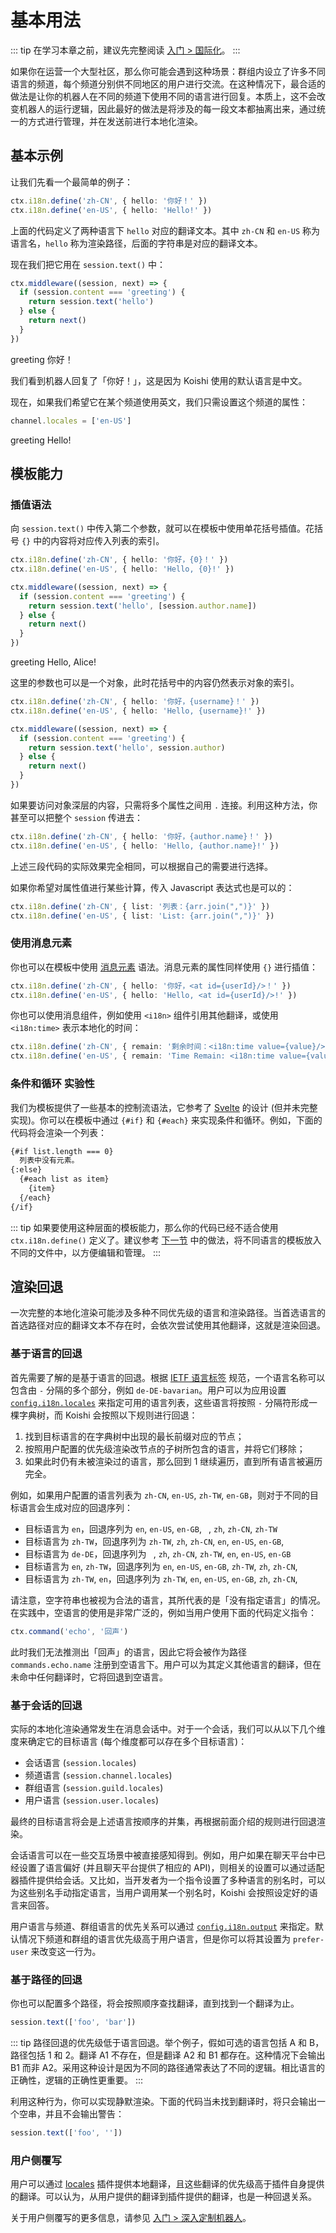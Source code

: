 # 基本用法

::: tip
在学习本章之前，建议先完整阅读 [入门 > 国际化](../../manual/usage/customize.md#国际化)。
:::

如果你在运营一个大型社区，那么你可能会遇到这种场景：群组内设立了许多不同语言的频道，每个频道分别供不同地区的用户进行交流。在这种情况下，最合适的做法是让你的机器人在不同的频道下使用不同的语言进行回复。本质上，这不会改变机器人的运行逻辑，因此最好的做法是将涉及的每一段文本都抽离出来，通过统一的方式进行管理，并在发送前进行本地化渲染。

## 基本示例

让我们先看一个最简单的例子：

```ts
ctx.i18n.define('zh-CN', { hello: '你好！' })
ctx.i18n.define('en-US', { hello: 'Hello!' })
```

上面的代码定义了两种语言下 `hello` 对应的翻译文本。其中 `zh-CN` 和 `en-US` 称为语言名，`hello` 称为渲染路径，后面的字符串是对应的翻译文本。

现在我们把它用在 `session.text()` 中：

```ts
ctx.middleware((session, next) => {
  if (session.content === 'greeting') {
    return session.text('hello')
  } else {
    return next()
  }
})
```

<chat-panel>
<chat-message nickname="Alice">greeting</chat-message>
<chat-message nickname="Koishi">你好！</chat-message>
</chat-panel>

我们看到机器人回复了「你好！」，这是因为 Koishi 使用的默认语言是中文。

现在，如果我们希望它在某个频道使用英文，我们只需设置这个频道的属性：

```ts
channel.locales = ['en-US']
```

<chat-panel>
<chat-message nickname="Alice">greeting</chat-message>
<chat-message nickname="Koishi">Hello!</chat-message>
</chat-panel>

## 模板能力

### 插值语法

向 `session.text()` 中传入第二个参数，就可以在模板中使用单花括号插值。花括号 `{}` 中的内容将对应传入列表的索引。

```ts
ctx.i18n.define('zh-CN', { hello: '你好，{0}！' })
ctx.i18n.define('en-US', { hello: 'Hello, {0}!' })

ctx.middleware((session, next) => {
  if (session.content === 'greeting') {
    return session.text('hello', [session.author.name])
  } else {
    return next()
  }
})
```

<chat-panel>
<chat-message nickname="Alice">greeting</chat-message>
<chat-message nickname="Koishi">Hello, Alice!</chat-message>
</chat-panel>

这里的参数也可以是一个对象，此时花括号中的内容仍然表示对象的索引。

```ts
ctx.i18n.define('zh-CN', { hello: '你好，{username}！' })
ctx.i18n.define('en-US', { hello: 'Hello, {username}!' })

ctx.middleware((session, next) => {
  if (session.content === 'greeting') {
    return session.text('hello', session.author)
  } else {
    return next()
  }
})
```

如果要访问对象深层的内容，只需将多个属性之间用 `.` 连接。利用这种方法，你甚至可以把整个 `session` 传进去：

```ts
ctx.i18n.define('zh-CN', { hello: '你好，{author.name}！' })
ctx.i18n.define('en-US', { hello: 'Hello, {author.name}!' })
```

上述三段代码的实际效果完全相同，可以根据自己的需要进行选择。

如果你希望对属性值进行某些计算，传入 Javascript 表达式也是可以的：

```ts
ctx.i18n.define('zh-CN', { list: '列表：{arr.join(",")}' })
ctx.i18n.define('en-US', { list: 'List: {arr.join(",")}' })
```

### 使用消息元素

你也可以在模板中使用 [消息元素](../basic/element.md) 语法。消息元素的属性同样使用 `{}` 进行插值：

```ts
ctx.i18n.define('zh-CN', { hello: '你好，<at id={userId}/>！' })
ctx.i18n.define('en-US', { hello: 'Hello, <at id={userId}/>!' })
```

你也可以使用消息组件，例如使用 `<i18n>` 组件引用其他翻译，或使用 `<i18n:time>` 表示本地化的时间：

```ts
ctx.i18n.define('zh-CN', { remain: '剩余时间：<i18n:time value={value}/>' })
ctx.i18n.define('en-US', { remain: 'Time Remain: <i18n:time value={value}/>' })
```

### 条件和循环 <badge type="warning">实验性</badge>

我们为模板提供了一些基本的控制流语法，它参考了 [Svelte](https://svelte.dev/) 的设计 (但并未完整实现)。你可以在模板中通过 `{#if}` 和 `{#each}` 来实现条件和循环。例如，下面的代码将会渲染一个列表：

```html
{#if list.length === 0}
  列表中没有元素。
{:else}
  {#each list as item}
    {item}
  {/each}
{/if}
```

::: tip
如果要使用这种层面的模板能力，那么你的代码已经不适合使用 `ctx.i18n.define()` 定义了。建议参考 [下一节](./translation.md) 中的做法，将不同语言的模板放入不同的文件中，以方便编辑和管理。
:::

## 渲染回退

一次完整的本地化渲染可能涉及多种不同优先级的语言和渲染路径。当首选语言的首选路径对应的翻译文本不存在时，会依次尝试使用其他翻译，这就是渲染回退。

### 基于语言的回退

首先需要了解的是基于语言的回退。根据 [IETF 语言标签](https://zh.wikipedia.org/wiki/IETF%E8%AA%9E%E8%A8%80%E6%A8%99%E7%B1%A4) 规范，一个语言名称可以包含由 `-` 分隔的多个部分，例如 `de-DE-bavarian`。用户可以为应用设置 [`config.i18n.locales`](../../api/core/app.md#i18n-locales) 来指定可用的语言列表，这些语言将按照 `-` 分隔符形成一棵字典树，而 Koishi 会按照以下规则进行回退：

1. 找到目标语言的在字典树中出现的最长前缀对应的节点；
2. 按照用户配置的优先级渲染改节点的子树所包含的语言，并将它们移除；
3. 如果此时仍有未被渲染过的语言，那么回到 1 继续遍历，直到所有语言被遍历完全。

例如，如果用户配置的语言列表为 `zh-CN`, `en-US`, `zh-TW`, `en-GB`，则对于不同的目标语言会生成对应的回退序列：

- 目标语言为 `en`，回退序列为 `en`, `en-US`, `en-GB`, ` `, `zh`, `zh-CN`, `zh-TW`
- 目标语言为 `zh-TW`，回退序列为 `zh-TW`, `zh`, `zh-CN`, `en`, `en-US`, `en-GB`, ` `
- 目标语言为 `de-DE`，回退序列为 ` `, `zh`, `zh-CN`, `zh-TW`, `en`, `en-US`, `en-GB`
- 目标语言为 `en`, `zh-TW`，回退序列为 `en`, `en-US`, `en-GB`, `zh-TW`, `zh`, `zh-CN`, ` `
- 目标语言为 `zh-TW`, `en`，回退序列为 `zh-TW`, `en`, `en-US`, `en-GB`, `zh`, `zh-CN`, ` `

请注意，空字符串也被视为合法的语言，其所代表的是「没有指定语言」的情况。在实践中，空语言的使用是非常广泛的，例如当用户使用下面的代码定义指令：

```ts
ctx.command('echo', '回声')
```

此时我们无法推测出「回声」的语言，因此它将会被作为路径 `commands.echo.name` 注册到空语言下。用户可以为其定义其他语言的翻译，但在未命中任何翻译时，它将回退到空语言。

### 基于会话的回退

实际的本地化渲染通常发生在消息会话中。对于一个会话，我们可以从以下几个维度来确定它的目标语言 (每个维度都可以存在多个目标语言)：

- 会话语言 (`session.locales`)
- 频道语言 (`session.channel.locales`)
- 群组语言 (`session.guild.locales`)
- 用户语言 (`session.user.locales`)

最终的目标语言将会是上述语言按顺序的并集，再根据前面介绍的规则进行回退渲染。

会话语言可以在一些交互场景中被直接感知得到。例如，用户如果在聊天平台中已经设置了语言偏好 (并且聊天平台提供了相应的 API)，则相关的设置可以通过适配器插件提供给会话。又比如，当开发者为一个指令设置了多种语言的别名时，可以为这些别名手动指定语言，当用户调用某一个别名时，Koishi 会按照设定好的语言来回答。

用户语言与频道、群组语言的优先关系可以通过 [`config.i18n.output`](../../api/core/app.md#i18n-output) 来指定。默认情况下频道和群组的语言优先级高于用户语言，但是你可以将其设置为 `prefer-user` 来改变这一行为。

### 基于路径的回退

你也可以配置多个路径，将会按照顺序查找翻译，直到找到一个翻译为止。

```ts
session.text(['foo', 'bar'])
```

::: tip
路径回退的优先级低于语言回退。举个例子，假如可选的语言包括 A 和 B，路径包括 1 和 2。翻译 A1 不存在，但是翻译 A2 和 B1 都存在。这种情况下会输出 B1 而非 A2。采用这种设计是因为不同的路径通常表达了不同的逻辑。相比语言的正确性，逻辑的正确性更重要。
:::

利用这种行为，你可以实现静默渲染。下面的代码当未找到翻译时，将只会输出一个空串，并且不会输出警告：

```ts
session.text(['foo', ''])
```

### 用户侧覆写

用户可以通过 [locales](../../plugins/console/locales.md) 插件提供本地翻译，且这些翻译的优先级高于插件自身提供的翻译。可以认为，从用户提供的翻译到插件提供的翻译，也是一种回退关系。

关于用户侧覆写的更多信息，请参见 [入门 > 深入定制机器人](../../manual/usage/customize.md)。
